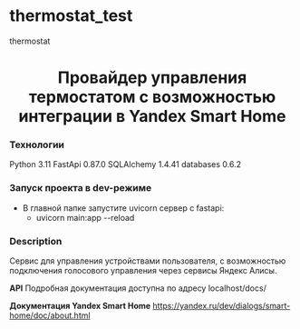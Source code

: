 # thermostat_test
thermostat

<h1 align="center">Провайдер управления термостатом с возможностью интеграции в Yandex Smart Home</h1>


### Технологии
Python 3.11
FastApi 0.87.0
SQLAlchemy 1.4.41
databases 0.6.2


### Запуск проекта в dev-режиме
- В главной папке запустите uvicorn сервер с fastapi:
    - uvicorn main:app --reload

### Description
Сервис для управления устройствами пользователя, с возможностью подключения голосового управления через сервисы Яндекс Алисы.

**API**
Подробная документация доступна по адресу localhost/docs/

**Документация Yandex Smart Home**
https://yandex.ru/dev/dialogs/smart-home/doc/about.html
